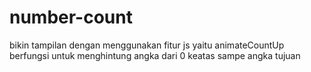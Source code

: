 # number-count
bikin tampilan dengan menggunakan  fitur js yaitu animateCountUp berfungsi untuk menghintung angka dari 0 keatas sampe angka tujuan
